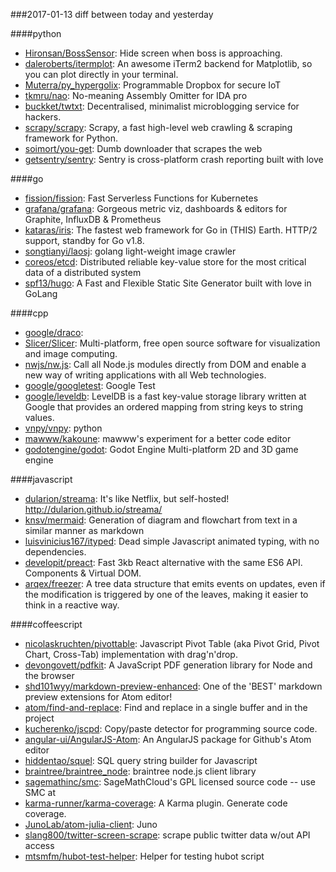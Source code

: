 ###2017-01-13
diff between today and yesterday

####python
* [Hironsan/BossSensor](https://github.com/Hironsan/BossSensor): Hide screen when boss is approaching.
* [daleroberts/itermplot](https://github.com/daleroberts/itermplot): An awesome iTerm2 backend for Matplotlib, so you can plot directly in your terminal.
* [Muterra/py_hypergolix](https://github.com/Muterra/py_hypergolix): Programmable Dropbox for secure IoT
* [tkmru/nao](https://github.com/tkmru/nao): No-meaning Assembly Omitter for IDA pro
* [buckket/twtxt](https://github.com/buckket/twtxt): Decentralised, minimalist microblogging service for hackers.
* [scrapy/scrapy](https://github.com/scrapy/scrapy): Scrapy, a fast high-level web crawling & scraping framework for Python.
* [soimort/you-get](https://github.com/soimort/you-get):  Dumb downloader that scrapes the web
* [getsentry/sentry](https://github.com/getsentry/sentry): Sentry is cross-platform crash reporting built with love

####go
* [fission/fission](https://github.com/fission/fission): Fast Serverless Functions for Kubernetes
* [grafana/grafana](https://github.com/grafana/grafana): Gorgeous metric viz, dashboards & editors for Graphite, InfluxDB & Prometheus
* [kataras/iris](https://github.com/kataras/iris): The fastest web framework for Go in (THIS) Earth. HTTP/2 support, standby for Go v1.8.
* [songtianyi/laosj](https://github.com/songtianyi/laosj): golang light-weight image crawler
* [coreos/etcd](https://github.com/coreos/etcd): Distributed reliable key-value store for the most critical data of a distributed system
* [spf13/hugo](https://github.com/spf13/hugo): A Fast and Flexible Static Site Generator built with love in GoLang

####cpp
* [google/draco](https://github.com/google/draco): 
* [Slicer/Slicer](https://github.com/Slicer/Slicer): Multi-platform, free open source software for visualization and image computing.
* [nwjs/nw.js](https://github.com/nwjs/nw.js): Call all Node.js modules directly from DOM and enable a new way of writing applications with all Web technologies.
* [google/googletest](https://github.com/google/googletest): Google Test
* [google/leveldb](https://github.com/google/leveldb): LevelDB is a fast key-value storage library written at Google that provides an ordered mapping from string keys to string values.
* [vnpy/vnpy](https://github.com/vnpy/vnpy): python
* [mawww/kakoune](https://github.com/mawww/kakoune): mawww's experiment for a better code editor
* [godotengine/godot](https://github.com/godotengine/godot): Godot Engine  Multi-platform 2D and 3D game engine

####javascript
* [dularion/streama](https://github.com/dularion/streama): It's like Netflix, but self-hosted! http://dularion.github.io/streama/
* [knsv/mermaid](https://github.com/knsv/mermaid): Generation of diagram and flowchart from text in a similar manner as markdown
* [luisvinicius167/ityped](https://github.com/luisvinicius167/ityped): Dead simple Javascript animated typing, with no dependencies.
* [developit/preact](https://github.com/developit/preact):  Fast 3kb React alternative with the same ES6 API. Components & Virtual DOM.
* [arqex/freezer](https://github.com/arqex/freezer): A tree data structure that emits events on updates, even if the modification is triggered by one of the leaves, making it easier to think in a reactive way.

####coffeescript
* [nicolaskruchten/pivottable](https://github.com/nicolaskruchten/pivottable): Javascript Pivot Table (aka Pivot Grid, Pivot Chart, Cross-Tab) implementation with drag'n'drop.
* [devongovett/pdfkit](https://github.com/devongovett/pdfkit): A JavaScript PDF generation library for Node and the browser
* [shd101wyy/markdown-preview-enhanced](https://github.com/shd101wyy/markdown-preview-enhanced): One of the 'BEST' markdown preview extensions for Atom editor!
* [atom/find-and-replace](https://github.com/atom/find-and-replace): Find and replace in a single buffer and in the project
* [kucherenko/jscpd](https://github.com/kucherenko/jscpd): Copy/paste detector for programming source code.
* [angular-ui/AngularJS-Atom](https://github.com/angular-ui/AngularJS-Atom): An AngularJS package for Github's Atom editor
* [hiddentao/squel](https://github.com/hiddentao/squel):  SQL query string builder for Javascript
* [braintree/braintree_node](https://github.com/braintree/braintree_node): braintree node.js client library
* [sagemathinc/smc](https://github.com/sagemathinc/smc): SageMathCloud's GPL licensed source code -- use SMC at
* [karma-runner/karma-coverage](https://github.com/karma-runner/karma-coverage): A Karma plugin. Generate code coverage.
* [JunoLab/atom-julia-client](https://github.com/JunoLab/atom-julia-client): Juno
* [slang800/twitter-screen-scrape](https://github.com/slang800/twitter-screen-scrape): scrape public twitter data w/out API access
* [mtsmfm/hubot-test-helper](https://github.com/mtsmfm/hubot-test-helper): Helper for testing hubot script
